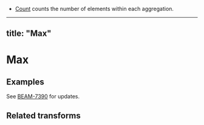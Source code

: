 * [Count](/documentation/transforms/python/aggregation/count) counts the number of elements within each aggregation.
---
title: "Max"
---
<!--
Licensed under the Apache License, Version 2.0 (the "License");
you may not use this file except in compliance with the License.
You may obtain a copy of the License at

http://www.apache.org/licenses/LICENSE-2.0

Unless required by applicable law or agreed to in writing, software
distributed under the License is distributed on an "AS IS" BASIS,
WITHOUT WARRANTIES OR CONDITIONS OF ANY KIND, either express or implied.
See the License for the specific language governing permissions and
limitations under the License.
-->

# Max

## Examples
See [BEAM-7390](https://issues.apache.org/jira/browse/BEAM-7390) for updates. 

## Related transforms
